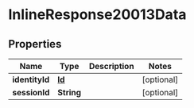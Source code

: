 

# InlineResponse20013Data

## Properties

Name | Type | Description | Notes
------------ | ------------- | ------------- | -------------
**identityId** | [**Id**](Id.md) |  |  [optional]
**sessionId** | **String** |  |  [optional]



